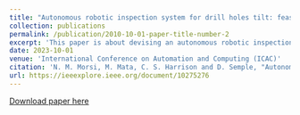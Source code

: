 ```yaml
---
title: "Autonomous robotic inspection system for drill holes tilt: feasibility and development by advanced simulation and real testing"
collection: publications
permalink: /publication/2010-10-01-paper-title-number-2
excerpt: 'This paper is about devising an autonomous robotic inspection system. Testing on a **real** application is the future paper '
date: 2023-10-01
venue: 'International Conference on Automation and Computing (ICAC)'
citation: 'N. M. Morsi, M. Mata, C. S. Harrison and D. Semple, "Autonomous Robotic Inspection System for Drill Holes Tilt: Feasibility and Development by Advanced Simulation and Real Testing," 2023 28th International Conference on Automation and Computing (ICAC), Birmingham, United Kingdom, 2023, pp. 1-6, doi: 10.1109/ICAC57885.2023.10275276.'
url: https://ieeexplore.ieee.org/document/10275276
---
```


[Download paper here](http://NooRetic.github.io/files/paper3.pdf)



 
